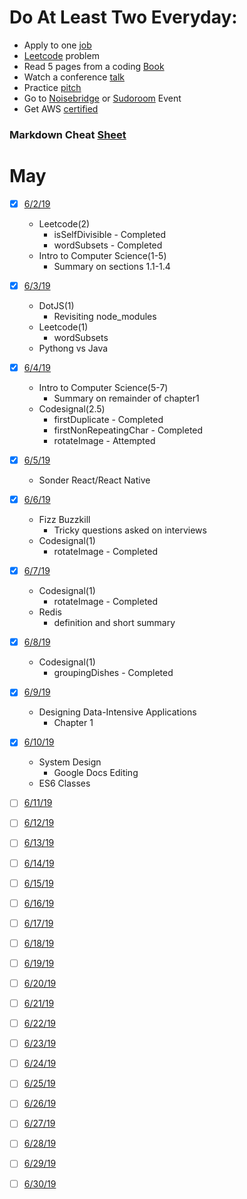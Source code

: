 # Do At Least Two Everyday:
* Apply to one [job](https://www.indeed.com/jobs?q=full+stack+developer&l=San+Francisco%2C+CA)
* [Leetcode](https://leetcode.com/problemset/all/) problem
* Read 5 pages from a coding [Book](http://ce.sharif.edu/courses/96-97/2/ce153-4/resources/root/Text%20Books/An%20Introduction%20to%20Computer%20Science.pdf)
* Watch a conference [talk](https://www.dotconferences.com/conference/dotjs)
* Practice [pitch](https://docs.google.com/document/d/1b2WZysfhfLellMUBM3-a_c7rZNcJX-XrTo_jpJklLyw/edit)
* Go to [Noisebridge](https://www.meetup.com/noisebridge/events/) or [Sudoroom](https://sudoroom.org/calendar/) Event
* Get AWS [certified](https://acloud.guru/learn/aws-certified-solutions-architect-associate)

### Markdown Cheat [Sheet](https://github.com/adam-p/markdown-here/wiki/Markdown-Cheatsheet)

# May
* [x] [6/2/19](./code_everyday_files/2019/June/6-2-19.md)
    - Leetcode(2)
        - isSelfDivisible - Completed
        - wordSubsets - Completed
    - Intro to Computer Science(1-5)
        - Summary on sections 1.1-1.4

* [x] [6/3/19](./code_everyday_files/2019/June/6-3-19.md)
    - DotJS(1)
        - Revisiting node_modules
    - Leetcode(1)
        - wordSubsets
    - Pythong vs Java

* [x] [6/4/19](./code_everyday_files/2019/June/6-4-19.md)
    - Intro to Computer Science(5-7)
        - Summary on remainder of chapter1
    - Codesignal(2.5)
        - firstDuplicate - Completed
        - firstNonRepeatingChar - Completed
        - rotateImage - Attempted

* [x] [6/5/19](./code_everyday_files/2019/June/6-5-19.md)
    - Sonder React/React Native
    
* [x] [6/6/19](./code_everyday_files/2019/June/6-6-19.md)
    - Fizz Buzzkill
        - Tricky questions asked on interviews
    - Codesignal(1)
        - rotateImage - Completed

* [x] [6/7/19](./code_everyday_files/2019/June/6-7-19.md)
    - Codesignal(1)
        - rotateImage - Completed
    - Redis
        - definition and short summary

* [x] [6/8/19](./code_everyday_files/2019/June/6-8-19.md)
    - Codesignal(1)
        - groupingDishes - Completed

* [x] [6/9/19](./code_everyday_files/2019/June/6-9-19.md)
    - Designing Data-Intensive Applications
        - Chapter 1

* [x] [6/10/19](./code_everyday_files/2019/June/6-10-19.md)
    - System Design
        - Google Docs Editing
    - ES6 Classes

* [ ] [6/11/19](./code_everyday_files/2019/June/6-7-19.md)
* [ ] [6/12/19](./code_everyday_files/2019/June/6-7-19.md)
* [ ] [6/13/19](./code_everyday_files/2019/June/6-7-19.md)
* [ ] [6/14/19](./code_everyday_files/2019/June/6-7-19.md)
* [ ] [6/15/19](./code_everyday_files/2019/June/6-7-19.md)
* [ ] [6/16/19](./code_everyday_files/2019/June/6-7-19.md)
* [ ] [6/17/19](./code_everyday_files/2019/June/6-7-19.md)
* [ ] [6/18/19](./code_everyday_files/2019/June/6-7-19.md)
* [ ] [6/19/19](./code_everyday_files/2019/June/6-7-19.md)
* [ ] [6/20/19](./code_everyday_files/2019/June/6-7-19.md)
* [ ] [6/21/19](./code_everyday_files/2019/June/6-7-19.md)
* [ ] [6/22/19](./code_everyday_files/2019/June/6-7-19.md)
* [ ] [6/23/19](./code_everyday_files/2019/June/6-7-19.md)
* [ ] [6/24/19](./code_everyday_files/2019/June/6-7-19.md)
* [ ] [6/25/19](./code_everyday_files/2019/June/6-7-19.md)
* [ ] [6/26/19](./code_everyday_files/2019/June/6-7-19.md)
* [ ] [6/27/19](./code_everyday_files/2019/June/6-7-19.md)
* [ ] [6/28/19](./code_everyday_files/2019/June/6-7-19.md)
* [ ] [6/29/19](./code_everyday_files/2019/June/6-7-19.md)
* [ ] [6/30/19](./code_everyday_files/2019/June/6-7-19.md)




